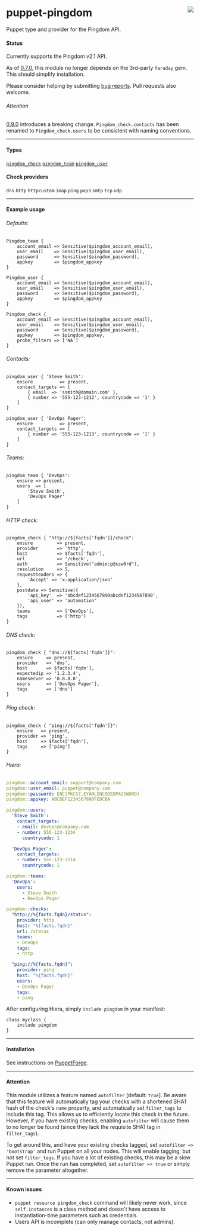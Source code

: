# puppet-pingdom <img align="right" src="https://my.pingdom.com/images/pingdom.svg" />
Puppet type and provider for the Pingdom API.

#### Status
Currently supports the Pingdom v2.1 API.

As of [0.7.0](https://github.com/cwells/puppet-pingdom/releases/tag/0.7.0), this module no longer depends on the 3rd-party `faraday` gem. This should simplify installation.

Please consider helping by submitting [bug reports](https://github.com/cwells/puppet-pingdom/issues). Pull requests also welcome.

###### Attention
[0.9.0](https://github.com/cwells/puppet-pingdom/releases/tag/0.9.0) introduces a breaking change. `Pingdom_check.contacts` has been renamed to `Pingdom_check.users` to be consistent with naming conventions.

---

#### Types
[`pingdom_check`][pingdom_check_properties] [`pingdom_team`][pingdom_team_properties] [`pingdom_user`][pingdom_user_properties]

#### Check providers
`dns` `http` `httpcustom` `imap` `ping` `pop3` `smtp` `tcp` `udp`

---

#### Example usage
###### Defaults:
```puppet
Pingdom_team {
    account_email => Sensitive($pingdom_account_email),
    user_email    => Sensitive($pingdom_user_email),
    password      => Sensitive($pingdom_password),
    appkey        => $pingdom_appkey
}

Pingdom_user {
    account_email => Sensitive($pingdom_account_email),
    user_email    => Sensitive($pingdom_user_email),
    password      => Sensitive($pingdom_password),
    appkey        => $pingdom_appkey
}

Pingdom_check {
    account_email => Sensitive($pingdom_account_email),
    user_email    => Sensitive($pingdom_user_email),
    password      => Sensitive($pingdom_password),
    appkey        => $pingdom_appkey,
    probe_filters => ['NA']
}
```

###### Contacts:
```puppet
pingdom_user { 'Steve Smith':
    ensure          => present,
    contact_targets => [
        { email  => 'ssmith@domain.com' },
        { number => '555-123-1212', countrycode => '1' }
    ]
}

pingdom_user { 'DevOps Pager':
    ensure          => present,
    contact_targets => [
        { number => '555-123-1213', countrycode => '1' }
    ]
}
```

###### Teams:
```puppet
pingdom_team { 'DevOps':
    ensure => present,
    users  => [
        'Steve Smith',
        'DevOps Pager'
    ]
}
```

###### HTTP check:
```puppet
pingdom_check { "http://${facts['fqdn']}/check":
    ensure         => present,
    provider       => 'http',
    host           => $facts['fqdn'],
    url            => '/check',
    auth           => Sensitive("admin:p@ssw0rd"),
    resolution     => 5,
    requestheaders => {
        'Accept' => 'x-application/json'
    },
    postdata => Sensitive({
        'api_key'  => 'abcdef1234567890abcdef1234567890',
        'api_user' => 'automation'
    }),
    teams          => ['DevOps'],
    tags           => ['http']
}
```

###### DNS check:
```puppet
pingdom_check { "dns://${facts['fqdn']}":
    ensure     => present,
    provider   => 'dns',
    host       => $facts['fqdn'],
    expectedip => '1.2.3.4',
    nameserver => '8.8.8.8',
    users      => ['DevOps Pager'],
    tags       => ['dns']
}
```

###### Ping check:
```puppet
pingdom_check { "ping://${facts['fqdn']}":
    ensure   => present,
    provider => 'ping',
    host     => $facts['fqdn'],
    tags     => ['ping']
}
```

###### Hiera:

```yaml
pingdom::account_email: support@company.com
pingdom::user_email: puppet@company.com
pingdom::password: ENC[PKCS7,EYAMLENCODEDPASSWORD]
pingdom::appkey: ABCDEF1234567890FEDCBA

pingdom::users:
  'Steve Smith':
    contact_targets:
    - email: devops@company.com
    - number: 555-123-1234
      countrycode: 1

  'DevOps Pager':
    contact_targets:
    - number: 555-123-3214
      countrycode: 1

pingdom::teams:
  'DevOps':
    users:
      - Steve Smith
      - DevOps Pager

pingdom::checks:
  "http://%{facts.fqdn}/status":
    provider: http
    host: "%{facts.fqdn}"
    url: /status
    teams:
    - DevOps
    tags:
    - http

  "ping://%{facts.fqdn}":
    provider: ping
    host: "%{facts.fqdn}"
    users:
    - DevOps Pager
    tags:
    - ping
```

After configuring Hiera, simply `include pingdom` in your manifest:

```puppet
class myclass {
    include pingdom
}
```

---

#### Installation
See instructions on [PuppetForge](https://forge.puppet.com/cwells/pingdom/readme).

---

#### Attention
This module utilizes a feature named `autofilter` [default: `true`]. Be aware that this feature will automatically tag your checks with a shortened SHA1 hash of the check's `name` property, and automatically set `filter_tags` to include this tag. This allows us to efficiently locate this check in the future. However, if you have existing checks, enabling `autofilter` will cause them to no longer be found (since they lack the requisite SHA1 tag in `filter_tags`).

To get around this, and have your existing checks tagged, set `autofilter => 'bootstrap'` and run Puppet on all your nodes. This will enable tagging, but not set `filter_tags`. If you have a lot of existing checks, this may be a slow Puppet run. Once the run has completed, set `autofilter => true` or simply remove the parameter altogether.

---

#### Known issues
- `puppet resource pingdom_check` command will likely never work, since `self.instances` is a class method and doesn't have access to instantiation-time parameters such as credentials.
- Users API is incomplete (can only manage contacts, not admins).

[pingdom_check_properties]: https://github.com/cwells/puppet-pingdom/wiki/Check-properties
[pingdom_team_properties]: https://github.com/cwells/puppet-pingdom/wiki/Team-properties
[pingdom_user_properties]: https://github.com/cwells/puppet-pingdom/wiki/User-properties
